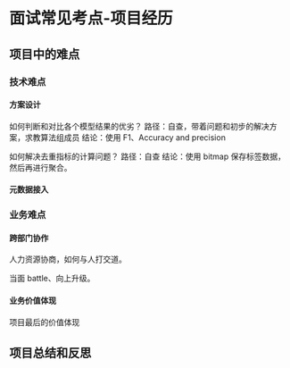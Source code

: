 # 面试常见考点-项目经历

## 项目中的难点

### 技术难点

#### 方案设计

如何判断和对比各个模型结果的优劣？
路径：自查，带着问题和初步的解决方案，求教算法组成员
结论：使用 F1、Accuracy and precision

如何解决去重指标的计算问题？
路径：自查
结论：使用 bitmap 保存标签数据，然后再进行聚合。

#### 元数据接入

### 业务难点

#### 跨部门协作

人力资源协商，如何与人打交道。

当面 battle、向上升级。

#### 业务价值体现

项目最后的价值体现

## 项目总结和反思